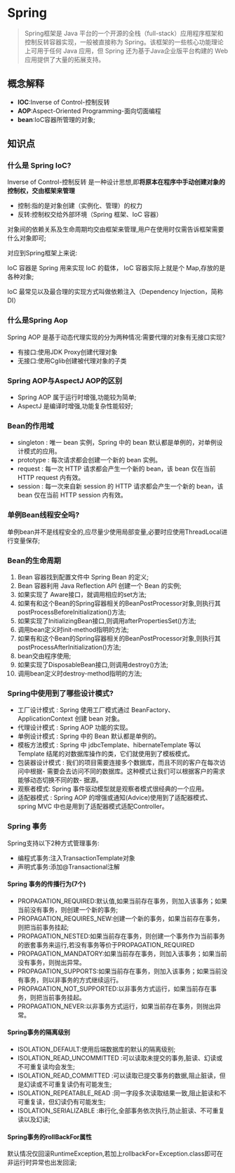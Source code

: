 # Spring

> Spring框架是 Java 平台的一个开源的全栈（full-stack）应用程序框架和控制反转容器实现，一般被直接称为 Spring。该框架的一些核心功能理论上可用于任何 Java 应用，但 Spring 还为基于Java企业版平台构建的 Web 应用提供了大量的拓展支持。

## 概念解释

- **IOC**:Inverse of Control-控制反转
- **AOP**:Aspect-Oriented Programming-面向切面编程
- **bean**:IoC容器所管理的对象;

## 知识点

### 什么是 Spring IoC?

Inverse of Control-控制反转 是一种设计思想,即**将原本在程序中手动创建对象的控制权，交由框架来管理**

- 控制:指的是对象创建（实例化、管理）的权力
- 反转:控制权交给外部环境（Spring 框架、IoC 容器）

对象间的依赖关系及生命周期均交由框架来管理,用户在使用时仅需告诉框架需要什么对象即可;

对应到Spring框架上来说:

IoC 容器是 Spring 用来实现 IoC 的载体， IoC 容器实际上就是个 Map,存放的是各种对象;

IoC 最常见以及最合理的实现方式叫做依赖注入（Dependency Injection，简称 DI）

### 什么是Spring Aop

Spring AOP 是基于动态代理实现的分为两种情况:需要代理的对象有无接口实现?

- 有接口:使用JDK Proxy创建代理对象
- 无接口:使用Cglib创建被代理对象的子类

### Spring AOP与AspectJ AOP的区别

- Spring AOP 属于运行时增强,功能较为简单;
- AspectJ 是编译时增强,功能复杂性能较好;

### Bean的作用域

- singleton : 唯一 bean 实例，Spring 中的 bean 默认都是单例的，对单例设计模式的应用。
- prototype : 每次请求都会创建一个新的 bean 实例。
- request : 每一次 HTTP 请求都会产生一个新的 bean，该 bean 仅在当前 HTTP request 内有效。
- session : 每一次来自新 session 的 HTTP 请求都会产生一个新的 bean，该 bean 仅在当前 HTTP session 内有效。

### 单例Bean线程安全吗?

单例bean并不是线程安全的,应尽量少使用局部变量,必要时应使用ThreadLocal进行变量保存;

### Bean的生命周期

1. Bean 容器找到配置文件中 Spring Bean 的定义;
2. Bean 容器利用 Java Reflection API 创建一个 Bean 的实例;
3. 如果实现了 Aware接口，就调用相应的set方法;
4. 如果有和这个Bean的Spring容器相关的BeanPostProcessor对象,则执行其postProcessBeforeInitialization()方法;
5. 如果实现了InitializingBean接口,则调用afterPropertiesSet()方法;
6. 调用bean定义时init-method指明的方法;
7. 如果有和这个Bean的Spring容器相关的BeanPostProcessor对象,则执行其postProcessAfterInitialization()方法;
8. bean交由程序使用;
9. 如果实现了DisposableBean接口,则调用destroy()方法;
10. 调用bean定义时destroy-method指明的方法;

### Spring中使用到了哪些设计模式?

- 工厂设计模式 : Spring 使用工厂模式通过 BeanFactory、ApplicationContext 创建 bean 对象。
- 代理设计模式 : Spring AOP 功能的实现。
- 单例设计模式 : Spring 中的 Bean 默认都是单例的。
- 模板方法模式 : Spring 中 jdbcTemplate、hibernateTemplate 等以 Template 结尾的对数据库操作的类，它们就使用到了模板模式。
- 包装器设计模式 : 我们的项目需要连接多个数据库，而且不同的客户在每次访问中根据- 需要会去访问不同的数据库。这种模式让我们可以根据客户的需求能够动态切换不同的数- 据源。
- 观察者模式: Spring 事件驱动模型就是观察者模式很经典的一个应用。
- 适配器模式 : Spring AOP 的增强或通知(Advice)使用到了适配器模式、spring MVC 中也是用到了适配器模式适配Controller。

### Spring 事务

Spring支持以下2种方式管理事务:

- 编程式事务:注入TransactionTemplate对象
- 声明式事务:添加@Transactional注解

#### Spring 事务的传播行为(7个)

- PROPAGATION_REQUIRED:默认值,如果当前存在事务，则加入该事务；如果当前没有事务，则创建一个新的事务;
- PROPAGATION_REQUIRES_NEW:创建一个新的事务，如果当前存在事务，则把当前事务挂起;
- PROPAGATION_NESTED:如果当前存在事务，则创建一个事务作为当前事务的嵌套事务来运行,若没有事务等价于PROPAGATION_REQUIRED
- PROPAGATION_MANDATORY:如果当前存在事务，则加入该事务；如果当前没有事务，则抛出异常。
- PROPAGATION_SUPPORTS:如果当前存在事务，则加入该事务；如果当前没有事务，则以非事务的方式继续运行。
- PROPAGATION_NOT_SUPPORTED:以非事务方式运行，如果当前存在事务，则把当前事务挂起。
- PROPAGATION_NEVER:以非事务方式运行，如果当前存在事务，则抛出异常。

#### Spring事务的隔离级别

- ISOLATION_DEFAULT:使用后端数据库的默认的隔离级别;
- ISOLATION_READ_UNCOMMITTED :可以读取未提交的事务,脏读、幻读或不可重复读均会发生;
- ISOLATION_READ_COMMITTED :可以读取已提交事务的数据,阻止脏读，但是幻读或不可重复读仍有可能发生;
- ISOLATION_REPEATABLE_READ :同一字段多次读取结果一致,阻止脏读和不可重复读，但幻读仍有可能发生;
- ISOLATION_SERIALIZABLE :串行化,全部事务依次执行,防止脏读、不可重复读以及幻读;

#### Spring事务的rollBackFor属性

默认情况仅回滚RuntimeException,若加上rollbackFor=Exception.class即可在非运行时异常也出发回滚;